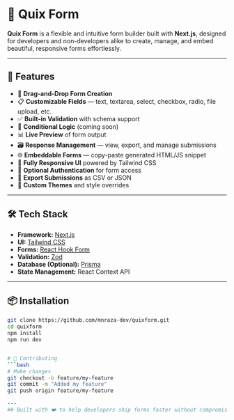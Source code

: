 # 🧩 Quix Form

**Quix Form** is a flexible and intuitive form builder built with **Next.js**, designed for developers and non-developers alike to create, manage, and embed beautiful, responsive forms effortlessly.

---

## 🚀 Features

- 🔧 **Drag-and-Drop Form Creation**
- 📋 **Customizable Fields** — text, textarea, select, checkbox, radio, file upload, etc.
- ✅ **Built-in Validation** with schema support
- 🧠 **Conditional Logic** (coming soon)
- 📊 **Live Preview** of form output
- 🗃️ **Response Management** — view, export, and manage submissions
- 🌐 **Embeddable Forms** — copy-paste generated HTML/JS snippet
- 📱 **Fully Responsive UI** powered by Tailwind CSS
- 🔐 **Optional Authentication** for form access
- 💾 **Export Submissions** as CSV or JSON
- 🎨 **Custom Themes** and style overrides

---

## 🛠 Tech Stack

- **Framework:** [Next.js](https://nextjs.org/)
- **UI:** [Tailwind CSS](https://tailwindcss.com/)
- **Forms:** [React Hook Form](https://react-hook-form.com/)
- **Validation:** [Zod](https://zod.dev/)
- **Database (Optional):** [Prisma](https://www.prisma.io/)
- **State Management:** React Context API

---

## 📦 Installation

```bash
git clone https://github.com/mnraza-dev/quixform.git
cd quixform
npm install
npm run dev


# 🤝 Contributing
```bash 
# Make changes
git checkout -b feature/my-feature
git commit -m "Added my feature"
git push origin feature/my-feature

---
## Built with ❤️ to help developers ship forms faster without compromising on control or customization.
